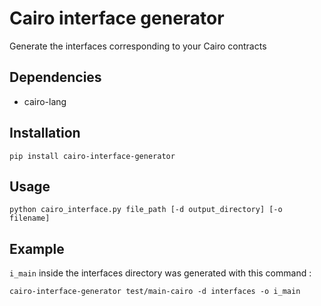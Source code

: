 # Cairo interface generator

Generate the interfaces corresponding to your Cairo contracts

## Dependencies
- cairo-lang

## Installation
`pip install cairo-interface-generator`

## Usage
```python cairo_interface.py file_path [-d output_directory] [-o filename]```


## Example
`i_main` inside the interfaces directory was generated with this command : 
```
cairo-interface-generator test/main-cairo -d interfaces -o i_main
```